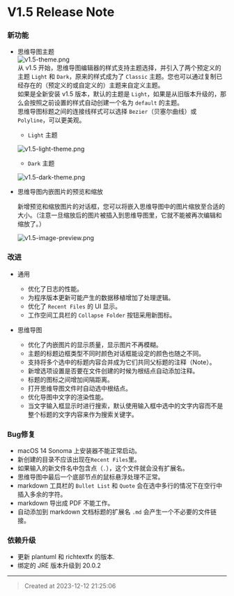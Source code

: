 # V1.5 Release Note

### 新功能

* 思维导图主题  
![v1.5-theme.png](v1.5-theme.jpg)  
从 v1.5 开始，思维导图编辑器的样式支持主题选择，并引入了两个预定义的主题 `Light` 和 `Dark`，原来的样式成为了 `Classic` 主题。您也可以通过复制已经存在的（预定义的或自定义的）主题来自定义主题。   
如果是全新安装 v1.5 版本，默认的主题是 `Light`，如果是从旧版本升级的，那么会按照之前设置的样式自动创建一个名为 `default` 的主题。  
思维导图标题之间的连接线样式可以选择 `Bezier`（贝塞尔曲线）或`Polyline`，可以更美观。

	* `Light` 主题  

	![v1.5-light-theme.png](v1.5-light-theme.jpg)
	* `Dark` 主题  

	![v1.5-dark-theme.png](v1.5-dark-theme.jpg)


* 思维导图内嵌图片的预览和缩放  

	新增预览和缩放图片的对话框，您可以将嵌入思维导图中的图片缩放至合适的大小。（注意一旦缩放后的图片被插入到思维导图里，它就不能被再次编辑和缩放了。）

	![v1.5-image-preview.png](v1.5-image-preview.jpg)


### 改进

* 通用  
	* 优化了日志的性能。
	* 为程序版本更新可能产生的数据移植增加了处理逻辑。
	* 优化了 `Recent Files` 的 UI 显示。
	* 工作空间工具栏的 `Collapse Folder` 按钮采用新图标。

* 思维导图  
	* 优化了内嵌图片的显示质量，显示图片不再模糊。
	* 主题的标题边框类型不同时颜色对话框能设定的颜色也随之不同。
	* 支持将多个选中的标题内容合并成为它们共同父标题的注释（Note）。
	* 新增选项设置是否要在文件创建的时候为根结点自动添加注释。
	* 标题的图标之间增加间隔距离。
	* 打开思维导图文件时自动选中根结点。
	* 优化导图中文字的渲染性能。
	* 当文字输入框显示时进行搜索，默认使用输入框中选中的文字内容而不是整个标题的文字内容来作为搜索关键字。


### Bug修复  

* macOS 14 Sonoma 上安装器不能正常启动。
* 新创建的目录不应该出现在`Recent Files`里。
* 如果输入的新文件名中包含点（`.`），这个文件就会没有扩展名。
* 思维导图中最后一个底部节点的鼠标悬浮处理不正常。
* markdown 工具栏的 `Bullet List` 和 `Quote` 会在选中多行的情况下在空行中插入多余的字符。
* markdown 导出成 PDF 不能工作。
* 自动添加到 markdown 文档标题的扩展名 `.md` 会产生一个不必要的文件链接。


### 依赖升级  

* 更新 plantuml 和 richtextfx 的版本.
* 绑定的 JRE 版本升级到 20.0.2


---
> Created at 2023-12-12 21:25:06
